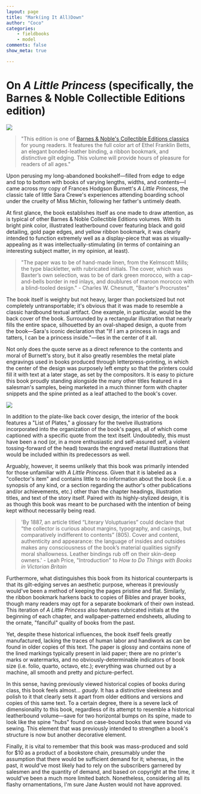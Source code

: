 ```yaml
---
layout: page  
title: "Mark(ing It All)Down"  
author: "Coco"  
categories:  
    - fieldbooks 
    - model
comments: false  
show_meta: true

---
```

# On *A Little Princess* (specifically, the Barnes & Noble Collectible Editions edition)

![](https://prodimage.images-bn.com/pimages/9781435158177_p1_v1_s600x595.jpg)

> "This edition is one of [Barnes & Noble's Collectible Editions classics](https://www.barnesandnoble.com/w/a-little-princess-burnett-frances-hodgson/1126910656) for young readers. It features the full color art of Ethel Franklin Betts, an elegant bonded-leather binding, a ribbon bookmark, and distinctive gilt edging. This volume will provide hours of pleasure for readers of all ages."

Upon perusing my long-abandoned bookshelf—filled from edge to edge and top to bottom with books of varying lengths, widths, and contents—I came across my copy of Frances Hodgson Burnett's *A Little Princess*, the classic tale of little Sara Crewe's experiences attending boarding school under the cruelty of Miss Michin, following her father's untimely death.

At first glance, the book establishes itself as one made to draw attention, as is typical of other Barnes & Noble Collectible Editions volumes. With its bright pink color, illustrated leatherbound cover featuring black and gold detailing, gold page edges, and yellow ribbon bookmark, it was clearly intended to function extremely well as a display-piece that was as visually-appealing as it was intellectually-stimulating (in terms of containing an interesting subject matter, in my opinion, at least).

> "The paper was to be of hand-made linen, from the Kelmscott Mills; the type blackletter, with rubricated initials. The cover, which was Baxter’s own selection, was to be of dark green morocco, with a cap-and-bells border in red inlays, and doublures of maroon morocco with a blind-tooled design." - Charles W. Chesnutt, "Baxter's Procrustes"

The book itself is weighty but not heavy, larger than pocketsized but not completely untransportable; it's obvious that it was made to resemble a classic hardbound textual artifact. One example, in particular, would be the back cover of the book. Surrounded by a rectangular illustration that nearly fills the entire space, silhouetted by an oval-shaped design, a quote from the book—Sara's iconic declaration that "If I am a princess in rags and tatters, I can be a princess inside."—lies in the center of it all.

Not only does the quote serve as a direct reference to the contents and moral of Burnett's story, but it also greatly resembles the metal plate engravings used in books produced through letterpress-printing, in which the center of the design was purposely left empty so that the printers could fill it with text at a later stage, as set by the compositors. It is easy to picture this book proudly standing alongside the many other titles featured in a salesman's samples, being marketed in a much thinner form with chapter snippets and the spine printed as a leaf attached to the book's cover.

![](https://prodimage.images-bn.com/pimages/9781435158177_p2_v2_s600x595.jpg)

In addition to the plate-like back cover design, the interior of the book features a "List of Plates," a glossary for the twelve illustrations incorporated into the organization of the book's pages, all of which come captioned with a specific quote from the text itself. Undoubtedly, this must have been a nod (or, in a more enthusiastic and self-assured self, a violent tossing-forward of the head) towards the engraved metal illustrations that would be included within its predecessors as well.

Arguably, however, it seems unlikely that this book was primarily intended for those unfamiliar with *A Little Princess*. Given that it is labeled as a "collector's item" and contains little to no information about the book (i.e. a synopsis of any kind, or a section regarding the author's other publications and/or achievements, etc.) other than the chapter headings, illustration titles, and text of the story itself. Paired with its highly-stylized design, it is as though this book was meant to be purchased with the intention of being kept without necessarily being read.

> 'By 1887, an article titled “Literary Voluptuaries” could declare that “the collector is curious about margins, typography, and casings, but comparatively indifferent to contents” (805). Cover and content, authenticity and appearance: the language of insides and outsides makes any consciousness of the book’s material qualities signify moral shallowness. Leather bindings rub off on their skin-deep owners.' - Leah Price, "Introduction" to *How to Do Things with Books in Victorian Britain*

Furthermore, what distinguishes this book from its historical counterparts is that its gilt-edging serves an aesthetic purpose, whereas it previously would've been a method of keeping the pages pristine and flat. Similarly, the ribbon bookmark harkens back to copies of Bibles and prayer books, though many readers may opt for a separate bookmark of their own instead. This iteration of *A Little Princess* also features rubricated initials at the beginning of each chapter, and wallpaper-patterned endsheets, alluding to the ornate, "fanciful" quality of books from the past.

Yet, despite these historical influences, the book itself feels greatly manufactured, lacking the traces of human labor and handiwork as can be found in older copies of this text. The paper is glossy and contains none of the lined markings typically present in laid paper; there are no printer's marks or watermarks, and no obviously-determinable indicators of book size (i.e. folio, quarto, octavo, etc.); everything was churned out by a machine, all smooth and pretty and picture-perfect.

In this sense, having previously viewed historical copies of books during class, this book feels almost... *gaudy*. It has a distinctive sleekness and polish to it that clearly sets it apart from older editions and versions and copies of this same text. To a certain degree, there is a severe lack of dimensionality to this book, regardless of its attempt to resemble a historical leatherbound volume—save for two horizontal bumps on its spine, made to look like the spine "hubs" found on case-bound books that were bound via sewing. This element that was previously intended to strengthen a book's structure is now but another decorative element.

Finally, it is vital to remember that this book was mass-produced and sold for $10 as a product of a bookstore chain, presumably under the assumption that there would be sufficient demand for it; whereas, in the past, it would've most likely had to rely on the subscribers garnered by salesmen and the quantity of demand, and based on copyright at the time, it would've been a much more limited batch. Nonetheless, considering all its flashy ornamentations, I'm sure Jane Austen would not have approved.
